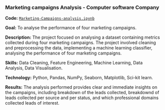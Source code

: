 ### Marketing campaigns Analysis - Computer software Company
**Code:** [`Marketing-Campaigns-analysis.ipynb`](https://github.com/SerenaLangiano/Portfolio-Projects/blob/main/Marketing%20campaign%20analysis/Marketing-Campaigns-analysis.ipynb)

**Goal:** To analyse the performance of four marketing campaigns.

**Description:** The project focused on analysing a dataset containing metrics collected during four marketing campaigns. The project involved cleaning and preprocessing the data, implementing a machine learning classifier, analysing the performance of four marketing campaigns.

**Skills:** Data Cleaning, Feature Engineering, Machine Learning, Data Analysis, Data Visualisation.

**Technology:** Python, Pandas, NumPy, Seaborn, Matplotlib, Sci-kit learn.

**Results:** The analysis performed provides clear and immediate insights on the campaigns, including breakdown of the leads collected, breakdownd of leads collected per source and per status, and which professional domains collected leads of interest.
